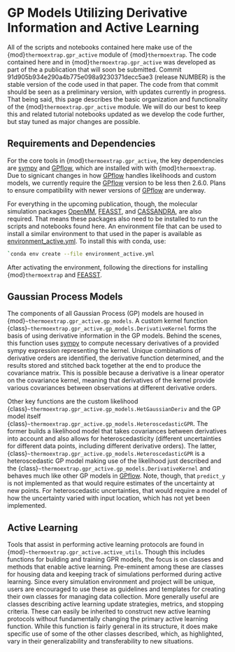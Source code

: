 # GP Models Utilizing Derivative Information and Active Learning

All of the scripts and notebooks contained here make use of the
{mod}`thermoextrap.gpr_active` module of {mod}`thermoextrap`. The code contained
here and in {mod}`thermoextrap.gpr_active` was developed as part of the a
publication that will soon be submitted. Commit
91d905b934e290a4b775e098a9230371decc5ae3 (release NUMBER) is the stable version
of the code used in that paper. The code from that commit should be seen as a
preliminary version, with updates currently in progress. That being said, this
page describes the basic organization and functionality of the
{mod}`thermoextrap.gpr_active` module. We will do our best to keep this and
related tutorial notebooks updated as we develop the code further, but stay
tuned as major changes are possible.

## Requirements and Dependencies

For the core tools in {mod}`thermoextrap.gpr_active`, the key dependencies are
[sympy] and [GPflow], which are installed with with {mod}`thermoextrap`. Due to
signicant changes in how [GPflow] handles likelihoods and custom models, we
currently require the [GPflow] version to be less then 2.6.0. Plans to ensure
compatibility with newer versions of [GPflow] are underway.

For everything in the upcoming publication, though, the molecular simulation
packages [OpenMM], [FEASST], and [CASSANDRA], are also required. That means
these packages also need to be installed to run the scripts and notebooks found
here. An environment file that can be used to install a similar environment to
that used in the paper is available as
[environment_active.yml][environment-link]. To install this with conda, use:

```bash
`conda env create --file environment_active.yml
```

After activating the environment, following the directions for installing
{mod}`thermoextrap` and [FEASST].

## Gaussian Process Models

The components of all Gaussian Process (GP) models are housed in
{mod}`~thermoextrap.gpr_active.gp_models`. A custom kernel function
{class}`~thermoextrap.gpr_active.gp_models.DerivativeKernel` forms the basis of
using derivative information in the GP models. Behind the scenes, this function
uses [sympy] to compute necessary derivatives of a provided sympy expression
representing the kernel. Unique combinations of derivative orders are
identified, the derivative function determined, and the results stored and
stitched back together at the end to produce the covariance matrix. This is
possible because a derivative is a linear operator on the covariance kernel,
meaning that derivatives of the kernel provide various covariances between
observations at different derivative orders.

Other key functions are the custom likelihood
{class}`~thermoextrap.gpr_active.gp_models.HetGaussianDeriv` and the GP model
itself {class}`~thermoextrap.gpr_active.gp_models.HeteroscedasticGPR`. The
former builds a likelihood model that takes covariances between derivatives into
account and also allows for heteroscedasticity (different uncertainties for
different data points, including different derivative orders). The latter,
{class}`~thermoextrap.gpr_active.gp_models.HeteroscedasticGPR` is a heteroscedastic GP model making use of the likelihood
just described and the {class}`~thermoextrap.gpr_active.gp_models.DerivativeKernel` and behaves much like other GP models
in [GPflow]. Note, though, that `predict_y` is not implemented as that would
require estimates of the uncertainty at new points. For heteroscedastic
uncertainties, that would require a model of how the uncertainty varied with
input location, which has not yet been implemented.

## Active Learning

Tools that assist in performing active learning protocols are found in
{mod}`~thermoextrap.gpr_active.active_utils`. Though this includes functions for building and
training GPR models, the focus is on classes and methods that enable active
learning. Pre-eminent among these are classes for housing data and keeping track
of simulations performed during active learning. Since every simulation
environment and project will be unique, users are encouraged to use these as
guidelines and templates for creating their own classes for managing data
collection. More generally useful are classes describing active learning update
strategies, metrics, and stopping criteria. These can easily be inherited to
construct new active learning protocols without fundamentally changing the
primary active learning function. While this function is fairly general in its
structure, it does make specific use of some of the other classes described,
which, as highlighted, vary in their generalizability and transferability to new
situations.


[Gpflow]: https://gpflow.github.io/GPflow/2.7.1/index.html
[sympy]: https://www.sympy.org/en/index.html
[OpenMM]: https://openmm.org/
[FEASST]: https://pages.nist.gov/feasst/
[CASSANDRA]: https://cassandra.nd.edu/
[environment-link]: https://github.com/usnistgov/thermo-extrap/blob/master/docs/notebooks/gpr/environment_active.yml
